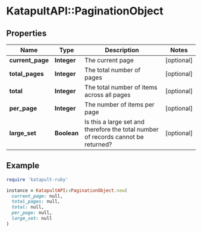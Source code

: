 # KatapultAPI::PaginationObject

## Properties

| Name | Type | Description | Notes |
| ---- | ---- | ----------- | ----- |
| **current_page** | **Integer** | The current page | [optional] |
| **total_pages** | **Integer** | The total number of pages | [optional] |
| **total** | **Integer** | The total number of items across all pages | [optional] |
| **per_page** | **Integer** | The number of items per page | [optional] |
| **large_set** | **Boolean** | Is this a large set and therefore the total number of records cannot be returned? | [optional] |

## Example

```ruby
require 'katapult-ruby'

instance = KatapultAPI::PaginationObject.new(
  current_page: null,
  total_pages: null,
  total: null,
  per_page: null,
  large_set: null
)
```

